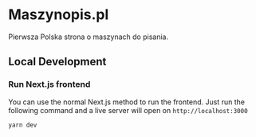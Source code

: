 # Maszynopis.pl

Pierwsza Polska strona o maszynach do pisania.

## Local Development

### Run Next.js frontend

You can use the normal Next.js method to run the frontend. Just run the following command and a live server will open on `http://localhost:3000`

```
yarn dev
```
